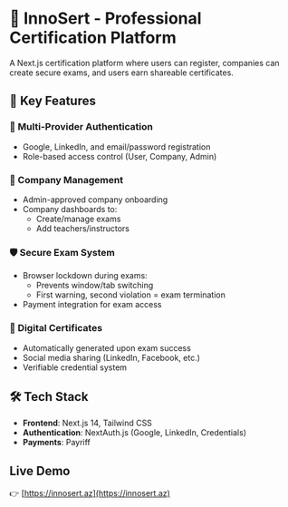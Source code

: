 # 🚀 InnoSert - Professional Certification Platform


A Next.js certification platform where users can register, companies can create secure exams, and users earn shareable certificates.

## 🌟 Key Features

### 🔐 Multi-Provider Authentication
- Google, LinkedIn, and email/password registration
- Role-based access control (User, Company, Admin)

### 🏢 Company Management
- Admin-approved company onboarding
- Company dashboards to:
  - Create/manage exams
  - Add teachers/instructors

### 🛡️ Secure Exam System
- Browser lockdown during exams:
  - Prevents window/tab switching
  - First warning, second violation = exam termination
- Payment integration for exam access

### 📜 Digital Certificates
- Automatically generated upon exam success
- Social media sharing (LinkedIn, Facebook, etc.)
- Verifiable credential system

## 🛠 Tech Stack
- **Frontend**: Next.js 14, Tailwind CSS
- **Authentication**: NextAuth.js (Google, LinkedIn, Credentials)
- **Payments**: Payriff


##  Live Demo
👉 [https://innosert.az](https://innosert.az)


